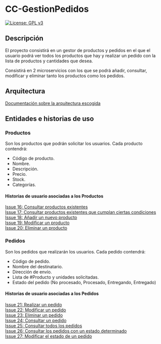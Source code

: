 # CC-GestionPedidos

[![License: GPL v3](https://img.shields.io/badge/License-GPL%20v3-blue.svg)](https://www.gnu.org/licenses/gpl-3.0)

## Descripción

El proyecto consistirá en un gestor de productos y pedidos en el que el usuario podrá ver todos los productos que hay y realizar un pedido con la lista de productos y cantidades que desea.  

Consistirá en 2 microservicios con los que se podrá añadir, consultar, modificar y eliminar tanto los productos como los pedidos.

## Arquitectura

[Documentación sobre la arquitectura escogida](doc/arquitectura.md)

## Entidades e historias de uso

### Productos

Son los productos que podrán solicitar los usuarios. Cada producto contendrá:

- Código de producto.
- Nombre.
- Descripción.
- Precio.
- Stock.
- Categorías.

#### Historias de usuario asociadas a los Productos

[Issue 16: Consultar productos existentes](https://github.com/toniMR/CC-GestionPedidos/issues/16)  
[Issue 17: Consultar productos existentes que cumplan ciertas condiciones](https://github.com/toniMR/CC-GestionPedidos/issues/17)  
[Issue 18:  Añadir un nuevo producto](https://github.com/toniMR/CC-GestionPedidos/issues/18)  
[Issue 19: Modificar un producto](https://github.com/toniMR/CC-GestionPedidos/issues/19)  
[Issue 20: Eliminar un producto](https://github.com/toniMR/CC-GestionPedidos/issues/20)  

### Pedidos

Son los pedidos que realizarán  los usuarios. Cada pedido contendrá:

- Código de pedido.
- Nombre del destinatario.
- Dirección de envío.
- Lista de #Producto y unidades solicitadas.
- Estado del pedido (No procesado, Procesado, Entregando, Entregado)

#### Historias de usuario asociadas a los Pedidos

[Issue 21: Realizar un pedido](https://github.com/toniMR/CC-GestionPedidos/issues/21)  
[Issue 22: Modificar un pedido](https://github.com/toniMR/CC-GestionPedidos/issues/22)  
[Issue 23: Eliminar un pedido](https://github.com/toniMR/CC-GestionPedidos/issues/23)  
[Issue 24: Consultar un pedido](https://github.com/toniMR/CC-GestionPedidos/issues/24)  
[Issue 25: Consultar todos los pedidos](https://github.com/toniMR/CC-GestionPedidos/issues/25)  
[Issue 26: Consultar los pedidos con un estado determinado](https://github.com/toniMR/CC-GestionPedidos/issues/26)  
[Issue 27: Modificar el estado de un pedido](https://github.com/toniMR/CC-GestionPedidos/issues/27)  

